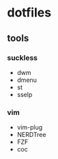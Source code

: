 # dotfiles

## tools

### suckless

- dwm
- dmenu
- st
- sselp

### vim

- vim-plug
- NERDTree
- FZF
- coc
